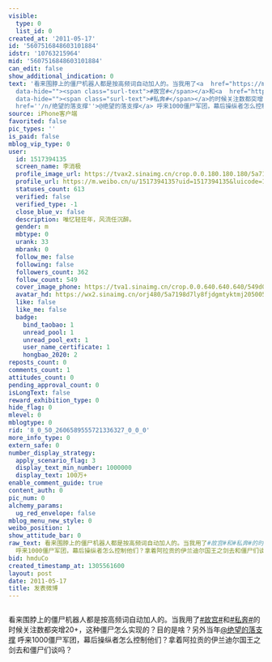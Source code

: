 ```yaml
---
visible:
  type: 0
  list_id: 0
created_at: '2011-05-17'
id: '5607516848603101884'
idstr: '10763215964'
mid: '5607516848603101884'
can_edit: false
show_additional_indication: 0
text: '看来围脖上的僵尸机器人都是按高频词自动加人的。当我用了<a  href="https://m.weibo.cn/search?containerid=231522type%3D1%26t%3D10%26q%3D%23%E6%95%85%E5%AE%AB%23&isnewpage=1&luicode=10000011&lfid=2304131517394135_-_WEIBO_SECOND_PROFILE_WEIBO"
  data-hide=""><span class="surl-text">#故宫#</span></a>和<a  href="https://m.weibo.cn/search?containerid=231522type%3D1%26t%3D10%26q%3D%23%E7%A7%81%E5%A5%94%23&isnewpage=1&luicode=10000011&lfid=2304131517394135_-_WEIBO_SECOND_PROFILE_WEIBO"
  data-hide=""><span class="surl-text">#私奔#</span></a>的时候关注数都突增20+，这种僵尸怎么实现的？目的是啥？另外当年<a
  href=''/n/绝望的落支撑''>@绝望的落支撑</a> 呼来1000僵尸军团，幕后操纵者怎么控制他们？拿着阿拉贡的伊兰迪尔国王之剑去和僵尸们谈吗？ '
source: iPhone客户端
favorited: false
pic_types: ''
is_paid: false
mblog_vip_type: 0
user:
  id: 1517394135
  screen_name: 李消极
  profile_image_url: https://tvax2.sinaimg.cn/crop.0.0.180.180.180/5a7198d7ly8fjdgmtyktmj20500500so.jpg?KID=imgbed,tva&Expires=1606400013&ssig=6WqcesMdBe
  profile_url: https://m.weibo.cn/u/1517394135?uid=1517394135&luicode=10000011&lfid=2304131517394135_-_WEIBO_SECOND_PROFILE_WEIBO
  statuses_count: 613
  verified: false
  verified_type: -1
  close_blue_v: false
  description: 唯忆轻狂年，风流任沉醉。
  gender: m
  mbtype: 0
  urank: 33
  mbrank: 0
  follow_me: false
  following: false
  followers_count: 362
  follow_count: 549
  cover_image_phone: https://tva1.sinaimg.cn/crop.0.0.640.640.640/549d0121tw1egm1kjly3jj20hs0hsq4f.jpg
  avatar_hd: https://wx2.sinaimg.cn/orj480/5a7198d7ly8fjdgmtyktmj20500500so.jpg
  like: false
  like_me: false
  badge:
    bind_taobao: 1
    unread_pool: 1
    unread_pool_ext: 1
    user_name_certificate: 1
    hongbao_2020: 2
reposts_count: 0
comments_count: 1
attitudes_count: 0
pending_approval_count: 0
isLongText: false
reward_exhibition_type: 0
hide_flag: 0
mlevel: 0
mblogtype: 0
rid: '8_0_50_2606589555721336327_0_0_0'
more_info_type: 0
extern_safe: 0
number_display_strategy:
  apply_scenario_flag: 3
  display_text_min_number: 1000000
  display_text: 100万+
enable_comment_guide: true
content_auth: 0
pic_num: 0
alchemy_params:
  ug_red_envelope: false
mblog_menu_new_style: 0
weibo_position: 1
show_attitude_bar: 0
raw_text: 看来围脖上的僵尸机器人都是按高频词自动加人的。当我用了#故宫#和#私奔#的时候关注数都突增20+，这种僵尸怎么实现的？目的是啥？另外当年@绝望的落支撑
  呼来1000僵尸军团，幕后操纵者怎么控制他们？拿着阿拉贡的伊兰迪尔国王之剑去和僵尸们谈吗？ ​​​
bid: hmduCo
created_timestamp_at: 1305561600
layout: post
date: 2011-05-17
title: 发表微博
---
```


![]()

看来围脖上的僵尸机器人都是按高频词自动加人的。当我用了<a  href="https://m.weibo.cn/search?containerid=231522type%3D1%26t%3D10%26q%3D%23%E6%95%85%E5%AE%AB%23&isnewpage=1&luicode=10000011&lfid=2304131517394135_-_WEIBO_SECOND_PROFILE_WEIBO" data-hide=""><span class="surl-text">#故宫#</span></a>和<a  href="https://m.weibo.cn/search?containerid=231522type%3D1%26t%3D10%26q%3D%23%E7%A7%81%E5%A5%94%23&isnewpage=1&luicode=10000011&lfid=2304131517394135_-_WEIBO_SECOND_PROFILE_WEIBO" data-hide=""><span class="surl-text">#私奔#</span></a>的时候关注数都突增20+，这种僵尸怎么实现的？目的是啥？另外当年<a href='/n/绝望的落支撑'>@绝望的落支撑</a> 呼来1000僵尸军团，幕后操纵者怎么控制他们？拿着阿拉贡的伊兰迪尔国王之剑去和僵尸们谈吗？ 

